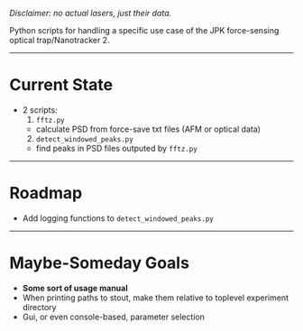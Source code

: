 _Disclaimer: no actual lasers, just their data._

Python scripts for handling a specific use case of the JPK force-sensing optical trap/Nanotracker 2.

----
# Current State
- 2 scripts:
  1. `fftz.py`
    - calculate PSD from force-save txt files (AFM or optical data)
  2. `detect_windowed_peaks.py`
    - find peaks in PSD files outputed by `fftz.py`

----
# Roadmap
- Add logging functions to `detect_windowed_peaks.py`

----
# Maybe-Someday Goals
- **Some sort of usage manual**
- When printing paths to stout, make them relative to toplevel experiment directory
- Gui, or even console-based, parameter selection
